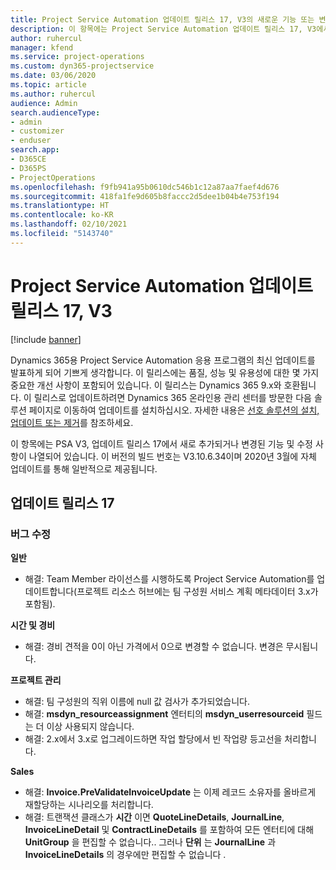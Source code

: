 ```yaml
---
title: Project Service Automation 업데이트 릴리스 17, V3의 새로운 기능 또는 변경된 기능
description: 이 항목에는 Project Service Automation 업데이트 릴리스 17, V3에서 사용할 수 있는 기능 및 수정 사항이 나열되어 있습니다.
author: ruhercul
manager: kfend
ms.service: project-operations
ms.custom: dyn365-projectservice
ms.date: 03/06/2020
ms.topic: article
ms.author: ruhercul
audience: Admin
search.audienceType:
- admin
- customizer
- enduser
search.app:
- D365CE
- D365PS
- ProjectOperations
ms.openlocfilehash: f9fb941a95b0610dc546b1c12a87aa7faef4d676
ms.sourcegitcommit: 418fa1fe9d605b8faccc2d5dee1b04b4e753f194
ms.translationtype: HT
ms.contentlocale: ko-KR
ms.lasthandoff: 02/10/2021
ms.locfileid: "5143740"
---
```

# <a name="project-service-automation-update-release-17-v3"></a>Project Service Automation 업데이트 릴리스 17, V3

[!include [banner](../includes/psa-now-project-operations.md)]

Dynamics 365용 Project Service Automation 응용 프로그램의 최신 업데이트를 발표하게 되어 기쁘게 생각합니다. 이 릴리스에는 품질, 성능 및 유용성에 대한 몇 가지 중요한 개선 사항이 포함되어 있습니다.  이 릴리스는 Dynamics 365 9.x와 호환됩니다. 이 릴리스로 업데이트하려면 Dynamics 365 온라인용 관리 센터를 방문한 다음 솔루션 페이지로 이동하여 업데이트를 설치하십시오. 자세한 내용은 [선호 솔루션의 설치, 업데이트 또는 제거](https://docs.microsoft.com/power-platform/admin/install-remove-preferred-solution)를 참조하세요.

이 항목에는 PSA V3, 업데이트 릴리스 17에서 새로 추가되거나 변경된 기능 및 수정 사항이 나열되어 있습니다. 이 버전의 빌드 번호는 V3.10.6.34이며 2020년 3월에 자체 업데이트를 통해 일반적으로 제공됩니다.


## <a name="update-release-17"></a>업데이트 릴리스 17

### <a name="bug-fixes"></a>버그 수정

**일반**

- 해결: Team Member 라이선스를 시행하도록 Project Service Automation를 업데이트합니다(프로젝트 리소스 허브에는 팀 구성원 서비스 계획 메타데이터 3.x가 포함됨).
 
**시간 및 경비**

- 해결: 경비 견적을 0이 아닌 가격에서 0으로 변경할 수 없습니다. 변경은 무시됩니다.

**프로젝트 관리**

- 해결: 팀 구성원의 직위 이름에 null 값 검사가 추가되었습니다.
- 해결: **msdyn_resourceassignment** 엔터티의 **msdyn_userresourceid** 필드는 더 이상 사용되지 않습니다.
- 해결: 2.x에서 3.x로 업그레이드하면 작업 할당에서 빈 작업량 등고선을 처리합니다.

**Sales**

- 해결: **Invoice.PreValidateInvoiceUpdate** 는 이제 레코드 소유자를 올바르게 재할당하는 시나리오를 처리합니다.
- 해결: 트랜잭션 클래스가 **시간** 이면 **QuoteLineDetails**, **JournalLine**, **InvoiceLineDetail** 및 **ContractLineDetails** 를 포함하여 모든 엔터티에 대해 **UnitGroup** 을 편집할 수 없습니다.. 그러나 **단위** 는 **JournalLine** 과 **InvoiceLineDetails** 의 경우에만 편집할 수 없습니다 .


